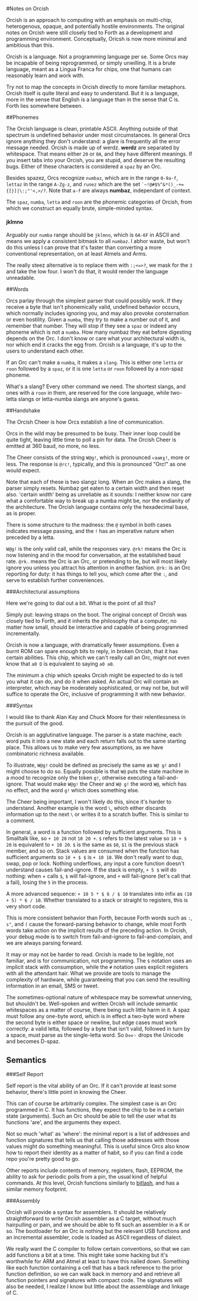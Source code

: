 #Notes on Orcish

Orcish is an approach to computing with an emphasis on multi-chip, heterogenous, opaque, and potentially hostile environments. The original notes on Orcish were still closely tied to Forth as a development and programming environment. Conceptually, Oricsh is now more minimal and ambitious than this. 

Orcish is a language. Not a programming language per se. Some Orcs may be incapable of being reprogrammed, or simply unwilling. It is a brute language, meant as a Lingua Franca for chips, one that humans can reasonably learn and work with.

Try not to map the concepts in Orcish directly to more familiar metaphors. Orcish itself is quite literal and easy to understand. But it is a language, more in the sense that English is a language than in the sense that C is. Forth lies somewhere between. 

##Phonemes

The Orcish language is clean, printable ASCII. Anything outside of that spectrum is undefined behavior under most circumstances. In general Orcs ignore anything they don't understand: a glare is frequently all the error message needed. 
Orcish is made up of werdz. **werdz** are separated by whitespace. That means either `20` or `0A`, and they have different meanings. If you insert tabs into your Orcish, you are stupid, and deserve the resulting bugs. Either of these characters is considered a `spaz` by an Orc.

Besides spazez, Orcs recognize `numbaz`, which are in the range `0-9a-f`, `lettaz` in the range `A-Zg-z`, and `runez` which are the set `` `~!@#$%^&*()_-+={[}]|\:;"'<,>/? ``. Note that `a-f` are always **numbaz**, independant of context. 

The `spaz`, `numba`, `letta` and `roon` are the phonemic categories of Orcish, from which we construct an equally brute, simple-minded syntax. 

#### jklmno

Arguably our `numba` range should be `jklmno`, which is `6A-6F` in ASCII and means we apply a consistent bitmask to all `numbaz`. I abhor waste, but won't do this unless I can prove that it's faster than converting a more conventional representation, on at least Atmels and Arms. 

The really steez alternative is to replace them with `:;<=>?`, we mask for the `3` and take the low four. I won't do that, it would render the language unreadable. 

##Words

Orcs parlay through the simplest parser that could possibly work. If they receive a byte that isn't phonemically valid, undefined behavior occurs, which normally includes ignoring you, and may also provoke consternation or even hostility. Given a `numba`, they try to make a number out of it, and remember that number. They will stop if they see a `spaz` or indeed any phoneme which is not a `numba`. How many numbaz they eat before digesting depends on the Orc. I don't know or care what your architectural width is, nor which end it cracks the egg from. Orcish is a language, it's up to the users to understand each other. 

If an Orc can't make a `numba`, it makes a `slang`. This is either one `letta` or `roon` followed by a `spaz`, or it is one `letta` or `roon` followed by a non-spaz phoneme. 

What's a slang? Every other command we need. The shortest slangs, and ones with a `roon` in them, are reserved for the core language, while two-letta slangs or letta-numba slangs are anyone's guess. 

##Handshake

The Orcish Cheer is how Orcs establish a line of communication. 

Orcs in the wild may be presumed to be busy. Their inner loop could be quite tight, leaving little time to poll a pin for data. The Orcish Cheer is emitted at 360 baud, no more, no less. 

The Cheer consists of the string `W@g!`, which is pronounced `ⱱaaʀχ!`, more or less. The response is `@rc!`, typically, and this is pronounced "Orc!" as one would expect. 

Note that each of these is two slangz long. When an Orc makes a slang, the parser simply resets. Numbaz get eaten to a certain width and then reset also. 'certain width' being as unreliable as it sounds: I neither know nor care what a comfortable way to break up a numba might be, nor the endianity of the architecture. The Orcish language contains only the hexadecimal base, as is proper. 

There is some structure to the madness: the `@` symbol in both cases indicates message passing, and the `!` has an imperative nature when preceded by a letta. 

`W@g!` is the only valid call, while the responses vary. `@rk!` means the Orc is now listening and in the mood for conversation, at the established baud rate. `@rk.` means the Orc is an Orc, or pretending to be, but will most likely ignore you unless you attract his attention in another fashion. `@rk:` is an Orc reporting for duty: it has things to tell you, which come after the `:`, and serve to establish further conveniences. 

###Architectural assumptions

Here we're going to dial out a bit. What is the point of all this?

Simply put: leaving straps on the boot. The original concept of Orcish was closely tied to Forth, and it inherits the philosophy that a computer, no matter how small, should be interactive and capable of being programmed incrementally. 

Orcish is now a language, with dramatically fewer assumptions. Even a burnt ROM can spare enough bits to reply, in broken Orcish, that it has certain abilities. This chip, which we can't really call an Orc, might not even know that `a0 D` is equivalent to saying `a0 a0`. 

The minimum a chip which speaks Orcish might be expected to do is tell you what it can do, and do it when asked. An actual Orc will contain an interpreter, which may be moderately sophisticated, or may not be, but will suffice to operate the Orc, inclusive of programming it with new behavior.

###Syntax

I would like to thank Alan Kay and Chuck Moore for their relentlessness in the pursuit of the good.

Orcish is an agglutinative language. The parser is a state machine, each word puts it into a new state and each return falls out to the same starting place. This allows us to make very few assumptions, as we have combinatoric richness available. 

To illustrate, `W@g!` could be defined as precisely the same as `W@ g!` and I might choose to do so. Equally possible is that `W@` puts the state machine in a mood to recognize only the token `g!`, otherwise executing a fail-and-ignore. That would make `W@g!` the Cheer and `W@ g!` the word `W@`, which has no effect, and the word `g!` which does something else.

The Cheer being important, I won't likely do this, since it's harder to understand. Another example is the word `\`, which either discards information up to the next `\` or writes it to a scratch buffer. This is similar to a comment. 

In general, a word is a function followed by sufficient arguments. This is Smalltalk like, so `+ 10 20` not `10 20 +`. `$` refers to the latest value so `10 + $ 20` is equivalent to `+ 10 20`. `$` is the same as `$0`, `$1` is the previous stack member, and so on. Stack values are consumed when the function has sufficient arguments so `10 + $ $` is `+ 10 10`. We don't really want to dup, swap, pop or lock. Nothing underflows, any input a core function doesn't understand causes fail-and-ignore. If the stack is empty, `+ 5 $` will do nothing: when + calls `$`, `$` will fail-ignore, and `+` will fail-ignore (let's call that a fail), losing the `5` in the process. 

A more advanced sequence: `+ 10 5 * $ 6 / $ 10` translates into infix as `(10 + 5) * 6 / 10`. Whether translated to a stack or straight to registers, this is very short code. 

This is more consistent behavior than Forth, because Forth words such as `:`, `s"`, and `(` cause the forward-parsing behavior to change, while most Forth words take action on the implicit results of the preceding action. In Orcish, your debug mode is to switch from fail-and-ignore to fail-and-complain, and we are always parsing forward. 

It may or may not be harder to read. Orcish is made to be legible, not familiar, and is for communication, not programming. The `$` notation uses an implicit stack with consumption, while the `#` notation uses explicit registers with all the attendant hair. What we provide are tools to manage the complexity of hardware, while guaranteeing that you can send the resulting information in an email, SMS or tweet. 

The sometimes-optional nature of whitespace may be somewhat unnerving, but shouldn't be. Well-spoken and written Orcish will include semantic whitespaces as a matter of course, there being such little harm in it. A spaz must follow any one-byte word, which is in effect a two-byte word where the second byte is either space or newline, but edge cases must work correctly: a valid letta, followed by a byte that isn't valid, followed in turn by a space, must parse as the single-letta word. So `D✣✣␠` drops the Unicode and becomes D-spaz. 

## Semantics

###Self Report

Self report is the vital ability of an Orc. If it can't provide at least some behavior, there's little point in knowing the Cheer. 

This can of course be arbitrarily complex. The simplest case is an Orc programmed in C. It has functions, they expect the chip to be in a certain state (arguments). Such an Orc should be able to tell the user what its functions 'are', and the arguments they expect. 

Not so much 'what' as 'where': the minimal report is a list of addresses and function signatures that tells us that calling those addresses with those values might do something meaningful. This is useful since Orcs also know how to report their identity as a matter of habit, so if you can find a code repo you're pretty good to go. 

Other reports include contents of memory, registers, flash, EEPROM, the ability to ask for periodic polls from a pin, the usual kind of helpful commands. At this level, Orcish functions similarly to [bitlash](http://bitlash.net/), and has a similar memory footprint. 

###Assembly

Orcish will provide a syntax for assemblers. It should be relatively straightforward to write Orcish assembler as a C target, without much hairpulling or pain, and we should be able to fit such an assembler in a K or so. The bootloader for an Orc is nothing but the relevant USB functions and an incremental assembler, code is loaded as ASCII regardless of dialect. 

We really want the C compiler to follow certain conventions, so that we can add functions a bit at a time. This might take some hacking but it's worthwhile for ARM and Atmel at least to have this nailed down. Something like each function containing a cell that has a back reference to the prior function definition, so we can walk back in memory and and retrieve all function pointers and signatures with compact code. The signatures will also be needed, I realize I know but little about the assemblage and linkage of C. 




